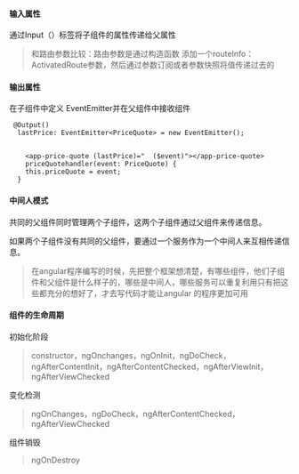 #### 输入属性

通过Input（）标签将子组件的属性传递给父属性

> 和路由参数比较：路由参数是通过构造函数 添加一个routeInfo：ActivatedRoute参数，然后通过参数订阅或者参数快照将值传递过去的

#### 输出属性

在子组件中定义 EventEmitter并在父组件中接收组件

```
 @Output()
  lastPrice: EventEmitter<PriceQuote> = new EventEmitter();
  
  
    <app-price-quote (lastPrice)="  ($event)"></app-price-quote>
    priceQuotehandler(event: PriceQuote) {
    this.priceQuote = event;
  }
```

#### 中间人模式

共同的父组件同时管理两个子组件，这两个子组件通过父组件来传递信息。

如果两个子组件没有共同的父组件，要通过一个服务作为一个中间人来互相传递信息。



> 在angular程序编写的时候，先把整个框架想清楚，有哪些组件，他们子组件和父组件是什么样子的，哪些是中间人，哪些服务可以重复利用只有把这些都充分的想好了，才去写代码才能让angular 的程序更加可用



#### 组件的生命周期

初始化阶段

> constructor，ngOnchanges，ngOnInit，ngDoCheck，ngAfterContentInit，ngAfterContentChecked，ngAfterViewInit，ngAfterViewChecked

变化检测

> ngOnChanges，ngDoCheck，ngAfterContentChecked，ngAfterViewChecked

组件销毁

> ngOnDestroy

